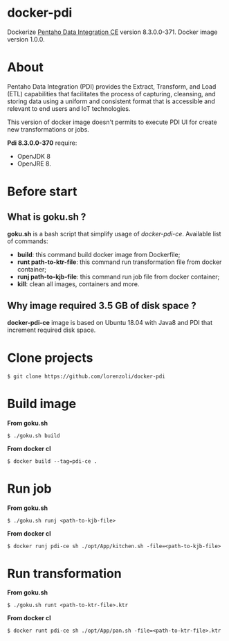# docker-pdi
Dockerize [Pentaho Data Integration CE](https://community.hitachivantara.com/s/article/data-integration-kettle) version 8.3.0.0-371.
Docker image version 1.0.0.

# About
Pentaho Data Integration (PDI) provides the Extract, Transform, and Load (ETL) capabilities that facilitates the process of capturing, cleansing, and storing data using a uniform and consistent format that is accessible and relevant to end users and IoT technologies.

This version of docker image doesn't permits to execute PDI UI for create new transformations or jobs.

**Pdi 8.3.0.0-370** require:
- OpenJDK 8
- OpenJRE 8.

# Before start
## What is goku.sh ?
**goku.sh** is a bash script that simplify usage of *docker-pdi-ce*.
Available list of commands:
- **build**: this command build docker image from Dockerfile;
- **runt path-to-ktr-file**: this command run transformation file from docker container;
- **runj path-to-kjb-file**: this command run job file from docker container;
- **kill**: clean all images, containers and more.
## Why image required 3.5 GB of disk space ?
**docker-pdi-ce** image is based on Ubuntu 18.04 with Java8 and PDI that increment required disk space.

# Clone projects
```
$ git clone https://github.com/lorenzoli/docker-pdi
```

# Build image
**From goku.sh**
```
$ ./goku.sh build
```
**From docker cl**
```
$ docker build --tag=pdi-ce .
```

# Run job
**From goku.sh**
```
$ ./goku.sh runj <path-to-kjb-file>
```
**From docker cl**
```
$ docker runj pdi-ce sh ./opt/App/kitchen.sh -file=<path-to-kjb-file>
```


# Run transformation
**From goku.sh**
```
$ ./goku.sh runt <path-to-ktr-file>.ktr
```
**From docker cl**
```
$ docker runt pdi-ce sh ./opt/App/pan.sh -file=<path-to-ktr-file>.ktr
```
